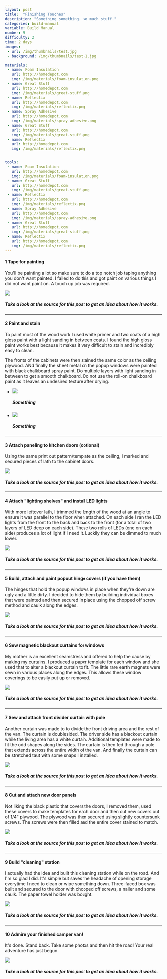 ```yaml
---
layout: post
title:  "Finishing Touches"
description: "Something something. so much stuff."
categories: build-manual
variable: Build Manual
number: 9
difficulty: 2
time: 2 days
images:
 - url: /img/thumbnails/test.jpg
 - background: /img/thumbnails/test-1.jpg

materials:
 - name: Foam Insulation
   url: http://homedepot.com
   img: /img/materials/foam-insulation.png
 - name: Great Stuff
   url: http://homedepot.com
   img: /img/materials/great-stuff.png
 - name: Reflectix
   url: http://homedepot.com
   img: /img/materials/reflectix.png
 - name: Spray Adhesive
   url: http://homedepot.com
   img: /img/materials/spray-adhesive.png
 - name: Great Stuff
   url: http://homedepot.com
   img: /img/materials/great-stuff.png
 - name: Reflectix
   url: http://homedepot.com
   img: /img/materials/reflectix.png


tools:
 - name: Foam Insulation
   url: http://homedepot.com
   img: /img/materials/foam-insulation.png
 - name: Great Stuff
   url: http://homedepot.com
   img: /img/materials/great-stuff.png
 - name: Reflectix
   url: http://homedepot.com
   img: /img/materials/reflectix.png
 - name: Spray Adhesive
   url: http://homedepot.com
   img: /img/materials/spray-adhesive.png
 - name: Great Stuff
   url: http://homedepot.com
   img: /img/materials/great-stuff.png
 - name: Reflectix
   url: http://homedepot.com
   img: /img/materials/reflectix.png
---
```

#### <span class="number"><span>1</span></span> Tape for painting

You'll be painting a lot so make sure to do a top notch job taping anything you don't want painted. I failed to do this and got paint on various things I did not want paint on. A touch up job was required.

<img src="../img/thumbnails/test.jpg" /> 

##### Take a look at the source for this post to get an idea about how it works.

<hr />

#### <span class="number"><span>2</span></span> Paint and stain

To paint most of the wood work I used white primer and two coats of a high gloss paint with a light sanding in between coats. I found the high gloss paint works best because it makes it very difficult to stain and incredibly easy to clean.

The fronts of the cabinets were then stained the same color as the ceiling plywood. ANd finally the sheet metal on the popup windows were painted with black chalkboard spray paint. Do multiple layers with light sanding in between to get a smooth chalkboard. Do not use the roll-on chalkboard paint as it leaves an undesired texture after drying.

<div class="flexslider article-slider">
<ul class="slides">
  <li>
    <img src="../img/post-images/finishing-stain.jpg" /><h5>Something</h5>
  </li>
   <li>
    <img src="../img/post-images/bk-futon2.jpg" /><h5>Something</h5>
  </li>
</ul>
</div>

<hr />

#### <span class="number"><span>3</span></span> Attach paneling to kitchen doors (optional)

Using the same print out pattern/template as the ceiling, I marked and secured pieces of lath to the cabinet doors.

<img src="../img/post-images/finishing-lath.jpg" /> 

##### Take a look at the source for this post to get an idea about how it works.

<hr />

#### <span class="number"><span>4</span></span> Attach "lighting shelves" and install LED lights

With more leftover lath, I trimmed the length of the wood at an angle to ensure it was parallel to the floor when attached. On each side I ran the LED lights from the front to the back and back to the front (for a total of two layers of LED deep on each side). These two rolls of LEDs (one on each side) produces a lot of light if I need it. Luckily they can be dimmed to much lower.

<img src="../img/post-images/finishing-lighting.jpg" /> 

##### Take a look at the source for this post to get an idea about how it works.
<hr />

#### <span class="number"><span>5</span></span> Build, attach and paint popout hinge covers (if you have them)

The hinges that hold the popup windows in place when they're down are ugly and a little dirty. I decided to hide them by building individual boxes that were painted and then secured in place using the chopped off screw method and caulk along the edges.

<img src="../img/post-images/finishing-chalkboard.jpg" /> 

##### Take a look at the source for this post to get an idea about how it works.

<hr />

#### <span class="number"><span>6</span></span> Sew magnetic blackout curtains for windows

My mother is an excellent seamstress and offered to help the cause by making my curtains. I produced a paper template for each window and she used that to alter a blackout curtain to fit. The little rare earth magnets were sewn in various places along the edges. This allows these window coverings to be easily put up or removed. 

<img src="../img/thumbnails/test.jpg" />

##### Take a look at the source for this post to get an idea about how it works.

<hr />

#### <span class="number"><span>7</span></span> Sew and attach front divider curtain with pole

Another curtain was made to to divide the front driving area and the rest of the van. The curtain is doublesided. The driver side has a blackout curtain while the living area has a white curtain. Additional templates were made to fit the odd shapes along the sides. The curtain is then fed through a pole that extends across the entire width of the van. And finally the curtain can be stretched taut with some snaps I installed.

<img src="../img/thumbnails/test.jpg" />

##### Take a look at the source for this post to get an idea about how it works.

<hr />

#### <span class="number"><span>8</span></span> Cut and attach new door panels

Not liking the black plastic that covers the doors, I removed them, used these covers to make templates for each door and then cut new covers out of 1/4" plywood. The plywood was then secured using slightly countersunk screws. The screws were then filled and the entire cover stained to match.

<img src="../img/thumbnails/test.jpg" />

##### Take a look at the source for this post to get an idea about how it works.

<hr />

#### <span class="number"><span>9</span></span> Build "cleaning" station

I actually had the idea and built this cleaning station while on the road. And I'm so glad I did. It's simple but saves the headache of opening storage everytime I need to clean or wipe something down. Three-faced box was built and secured to the door with chopped off screws, a nailer and some caulk. The paper towel holder was bought.

<img src="../img/thumbnails/test.jpg" />

##### Take a look at the source for this post to get an idea about how it works.

<hr />

#### <span class="number"><span>10</span></span> Admire your finished camper van!

It's done. Stand back. Take some photos and then hit the road! Your real adventure has just begun.

<img src="../img/thumbnails/test.jpg" />

##### Take a look at the source for this post to get an idea about how it works.



[jekyll]:      http://jekyllrb.com
[jekyll-gh]:   https://github.com/jekyll/jekyll
[jekyll-help]: https://github.com/jekyll/jekyll-help



